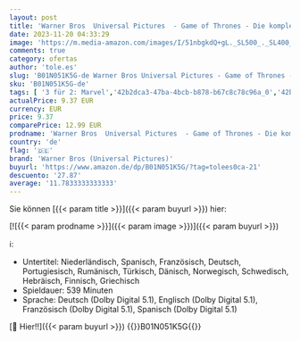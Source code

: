 ```yaml
---
layout: post
title: 'Warner Bros  Universal Pictures  - Game of Thrones - Die komplette 5. Staffel [5 DVDs]'
date: 2023-11-20 04:33:29
image: 'https://m.media-amazon.com/images/I/51nbgkdQ+gL._SL500_._SL400_.jpg'
comments: true
category: ofertas
author: 'tole.es'
slug: 'B01N051K5G-de Warner Bros Universal Pictures - Game of Thrones - Die...'
sku: 'B01N051K5G-de'
tags: [ '3 für 2: Marvel','42b2dca3-47ba-4bcb-b878-b67c8c78c96a_0','42b2dca3-47ba-4bcb-b878-b67c8c78c96a_1001','42b2dca3-47ba-4bcb-b878-b67c8c78c96a_901','74a8fe95-105c-4404-b7b6-890adeb9d59b_0','74a8fe95-105c-4404-b7b6-890adeb9d59b_101','74a8fe95-105c-4404-b7b6-890adeb9d59b_1701','74a8fe95-105c-4404-b7b6-890adeb9d59b_2201','74a8fe95-105c-4404-b7b6-890adeb9d59b_2401','74a8fe95-105c-4404-b7b6-890adeb9d59b_3101','74a8fe95-105c-4404-b7b6-890adeb9d59b_3501','74a8fe95-105c-4404-b7b6-890adeb9d59b_4101','74a8fe95-105c-4404-b7b6-890adeb9d59b_4201','74a8fe95-105c-4404-b7b6-890adeb9d59b_4701','74a8fe95-105c-4404-b7b6-890adeb9d59b_5101','74a8fe95-105c-4404-b7b6-890adeb9d59b_5901','74a8fe95-105c-4404-b7b6-890adeb9d59b_7401','74a8fe95-105c-4404-b7b6-890adeb9d59b_8401','74a8fe95-105c-4404-b7b6-890adeb9d59b_9901','Action & Abenteuer','Alle DVD & Blu-ray Angebote zur Black Friday Woche','Arborist Merchandising Root','BOW1 V2 - 6k','Bestseller zu attraktiven Preisen','Boxsets und Special Editions','Coupon-Aktion','Custom Stores','DE_PN_BOW_ASINS_per_Category - MEDIA+SOFTLINES','DVD','DVD & Blu-ray','Drama','Fantasy','Featured Categories','Filme & Serien reduziert','Game of Thrones','Science Fiction','Self Service','Serien & TV-Produktionen','Serien-Tiefpreistage: Serien von HBO','Serien: 3 für 2','Shops','Special Features Stores','Stores','Tagesangebot: Game of Thrones','Tagesangebot: Game of Thrones reduziert','Tiefpreistage: Alle Angebote','Tiefpreistage: Highlights von Warner Bros','Tiefpreistage: Schnäppchen von Warner','Warner: Game of Thrones','e26659c6-d1cd-45cb-800b-2f9b432b8572_0','e26659c6-d1cd-45cb-800b-2f9b432b8572_5201','e26659c6-d1cd-45cb-800b-2f9b432b8572_9901','fef4abe9-89f8-4148-9822-baf23db24893_0','fef4abe9-89f8-4148-9822-baf23db24893_1501','warner bros (universal pictures)','🇩🇪', ]
actualPrice: 9.37 EUR
currency: EUR
price: 9.37
comparePrice: 12.99 EUR
prodname: 'Warner Bros  Universal Pictures  - Game of Thrones - Die komplette 5. Staffel [5 DVDs]'
country: 'de'
flag: '🇩🇪'
brand: 'Warner Bros (Universal Pictures)'
buyurl: 'https://www.amazon.de/dp/B01N051K5G/?tag=tolees0ca-21'
descuento: '27.87'
average: '11.7833333333333'
---
```


Sie können [{{< param title >}}]({{< param buyurl >}}) hier:

[![{{< param prodname >}}]({{< param image >}})]({{< param buyurl >}})

ℹ️:

- Untertitel: Niederländisch, Spanisch, Französisch, Deutsch, Portugiesisch, Rumänisch, Türkisch, Dänisch, Norwegisch, Schwedisch, Hebräisch, Finnisch, Griechisch
- Spieldauer: 539 Minuten
- Sprache: Deutsch (Dolby Digital 5.1), Englisch (Dolby Digital 5.1), Französisch (Dolby Digital 5.1), Spanisch (Dolby Digital 5.1)

[🛒 Hier!!]({{< param buyurl >}})
{{<world>}}B01N051K5G{{</world>}}
